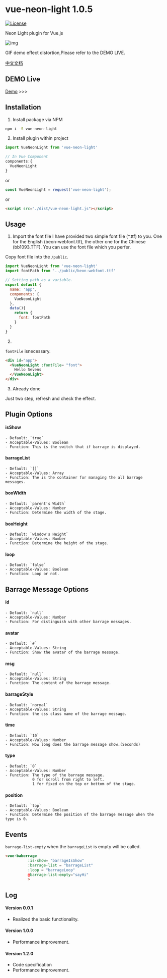 # vue-neon-light 1.0.5

[![License](http://img.shields.io/badge/license-MIT-brightgreen.svg)](http://opensource.org/licenses/MIT)

Neon Light plugin for Vue.js

![img](https://raw.githubusercontent.com/superhos/vue-neon-light/master/screenshot/output.gif)

GIF demo effect distortion,Please refer to the DEMO LIVE.

[中文文档](/docs/zh/README.md)

## DEMO Live

[Demo](https://superhos.github.io/vue-neon-light/) >>>

## Installation

1) Install package via NPM

```bash
npm i -S vue-neon-light
```
2) Install plugin within project

```javascript
import VueNeonLight from 'vue-neon-light'

// In Vue Component
components:{
  VueNeonLight
}
```
or

```javascript
const VueNeonLight = request('vue-neon-light');
```

or

```html
<script src="./dist/vue-neon-light.js"></script>
```

## Usage

1) Import the font file
I have provided two simple font file (\*.ttf) to you. One for the English (beon-webfont.ttf), the other one for the Chinese (bb1093.TTF). You can use the font file which you perfer.

Copy font file into the `/public`.

```javascript
import VueNeonLight from 'vue-neon-light'
import fontPath from '../public/beon-webfont.ttf'

// Setting path as a variable.
export default {
  name: 'app',
  components: {
    VueNeonLight
  },
  data(){
    return {
      font: fontPath
    }
  }
}
```

2)
`fontFile` isnecessary.

```html
<div id="app">
  <VueNeonLight :fontFile= "font">
    Hello Sevens
  </VueNeonLight>
</div>
```

3) Already done

Just two step, refresh and check the effect.

## Plugin Options

#### isShow
	- Default: `true`
	- Acceptable-Values: Boolean
	- Function: This is the switch that if barrage is displayed.

#### barrageList
	- Default: `[]`
	- Acceptable-Values: Array
	- Function: The is the container for managing the all barrage messages.

#### boxWidth
	- Default: `parent's Width`
	- Acceptable-Values: Number
	- Function: Determine the width of the stage.

#### boxHeight
	- Default: `window's Height`
	- Acceptable-Values: Number
	- Function: Determine the height of the stage.

#### loop
	- Default: `false`
	- Acceptable-Values: Boolean
	- Function: Loop or not.

## Barrage Message Options

#### id
	- Default: `null`
	- Acceptable-Values: Number
	- Function: For distinguish with other barrage messages.

#### avatar
	- Default: `#`
	- Acceptable-Values: String
	- Function: Show the avatar of the barrage message.

#### msg
	- Default: `null`
	- Acceptable-Values: String
	- Function: The content of the barrage message.

#### barrageStyle
	- Default: `normal`
	- Acceptable-Values: String
	- Function: the css class name of the barrage message.

#### time
	- Default: `10`
	- Acceptable-Values: Number
	- Function: How long does the barrage message show.(Seconds)

#### type
	- Default: `0`
	- Acceptable-Values: Number
	- Function: The type of the barrage message.
				0 for scroll from right to left.
				1 for fixed on the top or bottom of the stage.

#### position
	- Default: `top`
	- Acceptable-Values: Boolean
	- Function: Determine the position of the barrage message when the type is 0.

## Events

`barrage-list-empty` when the `barrageList` is empty will be called.

```html
<vue-baberrage
	      :is-show= "barrageIsShow"
	      :barrage-list = "barrageList"
	      :loop = "barrageLoop"
	      @barrage-list-empty="sayHi"
	      >
```

## Log

#### Version 0.0.1
- Realized the basic functionality.

#### Version 1.0.0
- Performance improvement.

#### Version 1.2.0
- Code specification
- Performance improvement.
